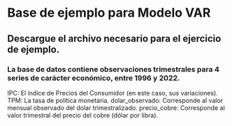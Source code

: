 # Base de ejemplo para Modelo VAR
## Descargue el archivo necesario para el ejercicio de ejemplo.
### La base de datos contiene observaciones trimestrales para 4 series de carácter económico, entre 1996 y 2022.
IPC: El índice de Precios del Consumidor (en este caso, sus variaciones).
TPM: La tasa de política monetaria.
dolar_observado: Corresponde al valor mensual observado del dolar trimestralizado.
precio_cobre: Corresponde al valor trimestral del precio del cobre (dólar por libra).
